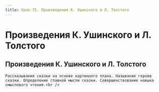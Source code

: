 ```yaml
---
title: Урок 75. Произведения К. Ушинского и Л. Толстого
---
```


# Произведения К. Ушинского и Л. Толстого

## Произведения К. Ушинского и Л. Толстого

<p>
	Рассказывание сказки на основе картинного плана. Называние героев сказки. Определение главной мысли сказки. Совершенствование навыка смыслового чтения.<br />
</p>
